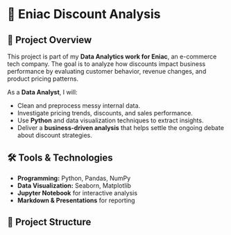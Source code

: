 # 🛒 Eniac Discount Analysis

## 📌 Project Overview
This project is part of my **Data Analytics work for Eniac**, an e-commerce tech company. The goal is to analyze how discounts impact business performance by evaluating customer behavior, revenue changes, and product pricing patterns.  

As a **Data Analyst**, I will:
- Clean and preprocess messy internal data.
- Investigate pricing trends, discounts, and sales performance.
- Use **Python** and data visualization techniques to extract insights.
- Deliver a **business-driven analysis** that helps settle the ongoing debate about discount strategies.

## 🛠️ Tools & Technologies
- **Programming:** Python, Pandas, NumPy  
- **Data Visualization:** Seaborn, Matplotlib  
- **Jupyter Notebook** for interactive analysis  
- **Markdown & Presentations** for reporting  

## 📂 Project Structure
